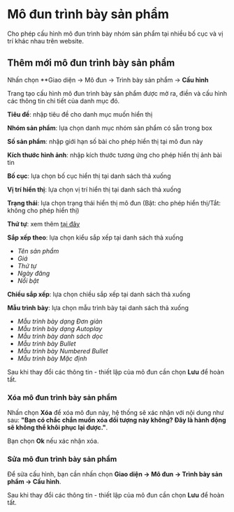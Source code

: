 
# Mô đun trình bày sản phẩm

Cho phép cấu hình mô đun trình bày nhóm sản phẩm tại nhiều bố cục và vị trí khác nhau trên website.

## Thêm mới mô đun trình bày sản phẩm

Nhấn chọn **Giao diện -> Mô đun -> Trình bày sản phẩm -> **Cấu hình**

Trang tạo cấu hình mô đun trình bày sản phẩm được mở ra, điền và cấu hình các thông tin chi tiết của danh mục đó.

**Tiêu đề**: nhập tiêu đề cho danh mục muốn hiển thị

**Nhóm sản phẩm**: lựa chọn danh mục nhóm sản phẩm có sẵn trong box

**Số sản phẩm**: nhập giới hạn số bài cho phép hiển thị tại mô đun này

**Kích thước hình ảnh**: nhập kích thước tương ứng cho phép hiển thị ảnh bài tin

**Bố cục**: lựa chọn bố cục hiển thị tại danh sách thả xuống

**Vị trí hiển thị**: lựa chọn vị trí hiển thị tại danh sách thả xuống

**Trạng thái**: lựa chọn trạng thái hiển thị mô đun (Bật: cho phép hiển thị/Tắt: không cho phép hiển thị)

**Thứ tự**: xem thêm [tại đây](https://mkmate.osd.vn/docs/common/logic)

**Sắp xếp theo**: lựa chọn kiểu sắp xếp tại danh sách thả xuống

- _Tên sản phẩm_
- _Giá_
- _Thứ tự_
- _Ngày đăng_
- _Nổi bật_

**Chiều sắp xếp**: lựa chọn chiều sắp xếp tại danh sách thả xuống

**Mẫu trình bày**: lựa chọn mẫu trình bày tại danh sách thả xuống

- _Mẫu trình bày dạng Đơn giản_
- _Mẫu trình bày dạng Autoplay_
- _Mẫu trình bày danh sách dọc_
- _Mẫu trình bày Bullet_
- _Mẫu trình bày Numbered Bullet_
- _Mẫu trình bày Mặc định_

Sau khi thay đổi các thông tin - thiết lập của mô đun cần chọn **Lưu** để hoàn tất.

### Xóa mô đun trình bày sản phẩm

Nhấn chọn **Xóa** để xóa mô đun này, hệ thống sẽ xác nhận với nội dung như sau: **"Bạn có chắc chắn muốn xóa đối tượng này không? Đây là hành động sẽ không thể khôi phục lại được."**. 

Bạn chọn **Ok** nếu xác nhận xóa.

### Sửa mô đun trình bày sản phẩm

Để sửa cấu hình, bạn cần nhấn chọn **Giao diện -> Mô đun -> Trình bày sản phẩm -> Cấu hình**.

Sau khi thay đổi các thông tin - thiết lập của mô đun cần chọn **Lưu** để hoàn tất.
